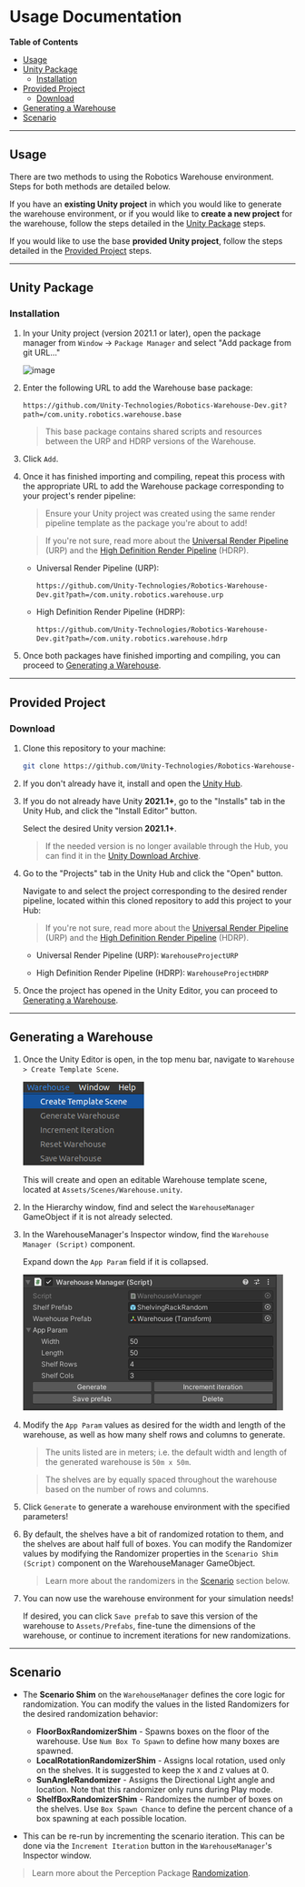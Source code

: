 # Usage Documentation

**Table of Contents**
- [Usage](#usage)
- [Unity Package](#unity-package)
  - [Installation](#installation)
- [Provided Project](#provided-project)
    - [Download](#download)
- [Generating a Warehouse](#generating-a-warehouse)
- [Scenario](#scenario)

---

## Usage

There are two methods to using the Robotics Warehouse environment. Steps for both methods are detailed below.

If you have an **existing Unity project** in which you would like to generate the warehouse environment, or if you would like to **create a new project** for the warehouse, follow the steps detailed in the [Unity Package](#unity-package) steps.

If you would like to use the base **provided Unity project**, follow the steps detailed in the [Provided Project](#provided-project) steps.

---

## Unity Package

### Installation

1. In your Unity project (version 2021.1 or later), open the package manager from `Window` -> `Package Manager` and select "Add package from git URL..."

    ![image](https://user-images.githubusercontent.com/29758400/110989310-8ea36180-8326-11eb-8318-f67ee200a23d.png)

2. Enter the following URL to add the Warehouse base package:

    ```
    https://github.com/Unity-Technologies/Robotics-Warehouse-Dev.git?path=/com.unity.robotics.warehouse.base
    ```

    > This base package contains shared scripts and resources between the URP and HDRP versions of the Warehouse.

3. Click `Add`.

4. Once it has finished importing and compiling, repeat this process with the appropriate URL to add the Warehouse package corresponding to your project's render pipeline:

    > Ensure your Unity project was created using the same render pipeline template as the package you're about to add!

    > If you're not sure, read more about the [Universal Render Pipeline](https://docs.unity3d.com/Packages/com.unity.render-pipelines.universal@13.1/manual/index.html) (URP) and the [High Definition Render Pipeline](https://docs.unity3d.com/Packages/com.unity.render-pipelines.high-definition@13.1/manual/index.html) (HDRP).

   - Universal Render Pipeline (URP):
        ```
        https://github.com/Unity-Technologies/Robotics-Warehouse-Dev.git?path=/com.unity.robotics.warehouse.urp
        ```
   - High Definition Render Pipeline (HDRP):
        ```
        https://github.com/Unity-Technologies/Robotics-Warehouse-Dev.git?path=/com.unity.robotics.warehouse.hdrp
        ```

5. Once both packages have finished importing and compiling, you can proceed to [Generating a Warehouse](#generating-a-warehouse).

---

## Provided Project

### Download

1. Clone this repository to your machine:

    ```bash
    git clone https://github.com/Unity-Technologies/Robotics-Warehouse-Dev.git
    ```

2. If you don't already have it, install and open the [Unity Hub](https://unity.com/download).

3. If you do not already have Unity **2021.1+**, go to the "Installs" tab in the Unity Hub, and click the "Install Editor" button.

    Select the desired Unity version **2021.1+**.

    > If the needed version is no longer available through the Hub, you can find it in the [Unity Download Archive](https://unity3d.com/get-unity/download/archive).

4. Go to the "Projects" tab in the Unity Hub and click the "Open" button.

   Navigate to and select the project corresponding to the desired render pipeline, located within this cloned repository to add this project to your Hub:

    > If you're not sure, read more about the [Universal Render Pipeline](https://docs.unity3d.com/Packages/com.unity.render-pipelines.universal@13.1/manual/index.html) (URP) and the [High Definition Render Pipeline](https://docs.unity3d.com/Packages/com.unity.render-pipelines.high-definition@13.1/manual/index.html) (HDRP).

   - Universal Render Pipeline (URP): `WarehouseProjectURP`

   - High Definition Render Pipeline (HDRP): `WarehouseProjectHDRP`

5. Once the project has opened in the Unity Editor, you can proceed to [Generating a Warehouse](#generating-a-warehouse).

---

## Generating a Warehouse

1. Once the Unity Editor is open, in the top menu bar, navigate to `Warehouse > Create Template Scene`.

    ![Warehouse > Create Template Scene](img/warehouse_menu.png)

    This will create and open an editable Warehouse template scene, located at `Assets/Scenes/Warehouse.unity`.

2. In the Hierarchy window, find and select the `WarehouseManager` GameObject if it is not already selected.

3. In the WarehouseManager's Inspector window, find the `Warehouse Manager (Script)` component.

   Expand down the `App Param` field if it is collapsed.

    ![](img/warehousemanager.png)

4. Modify the `App Param` values as desired for the width and length of the warehouse, as well as how many shelf rows and columns to generate.

    > The units listed are in meters; i.e. the default width and length of the generated warehouse is `50m x 50m`.

    > The shelves are by equally spaced throughout the warehouse based on the number of rows and columns.

5. Click `Generate` to generate a warehouse environment with the specified parameters!

6. By default, the shelves have a bit of randomized rotation to them, and the shelves are about half full of boxes. You can modify the Randomizer values by modifying the Randomizer properties in the `Scenario Shim (Script)` component on the WarehouseManager GameObject.

    > Learn more about the randomizers in the [Scenario](#scenario) section below.

7. You can now use the warehouse environment for your simulation needs!

    If desired, you can click `Save prefab` to save this version of the warehouse to `Assets/Prefabs`, fine-tune the dimensions of the warehouse, or continue to increment iterations for new randomizations.

---

## Scenario

- The **Scenario Shim** on the `WarehouseManager` defines the core logic for randomization. You can modify the values in the listed Randomizers for the desired randomization behavior:
    - **FloorBoxRandomizerShim** - Spawns boxes on the floor of the warehouse. Use `Num Box To Spawn` to define how many boxes are spawned.
    - **LocalRotationRandomizerShim** - Assigns local rotation, used only on the shelves. It is suggested to keep the `X` and `Z` values at 0.
    - **SunAngleRandomizer** - Assigns the Directional Light angle and location. Note that this randomizer only runs during Play mode.
    - **ShelfBoxRandomizerShim** - Randomizes the number of boxes on the shelves. Use `Box Spawn Chance` to define the percent chance of a box spawning at each possible location.

- This can be re-run by incrementing the scenario iteration. This can be done via the `Increment Iteration` button in the `WarehouseManager`'s Inspector window.

> Learn more about the Perception Package [Randomization](https://github.com/Unity-Technologies/com.unity.perception/blob/master/com.unity.perception/Documentation~/Randomization/Index.md).
